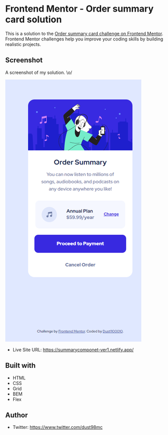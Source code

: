 # Frontend Mentor - Order summary card solution

This is a solution to the [Order summary card challenge on Frontend Mentor](https://www.frontendmentor.io/challenges/order-summary-component-QlPmajDUj). Frontend Mentor challenges help you improve your coding skills by building realistic projects. 

## Screenshot

A screenshot of my solution. \o/

![](./images/summarycomponet.png)


- Live Site URL: https://summarycomponet-ver1.netlify.app/


## Built with

- HTML
- CSS
- Grid
- BEM
- Flex

## Author

- Twitter: https://www.twitter.com/dust98mc


